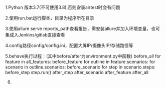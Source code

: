 1.Python 版本3.7(不可使用3.8),否则安装airtest时会有问题

2.使用run.bat运行脚本，目录为程序所在目录

3.使用allure serve reports_path查看报告，需安装allure并加入环境变量，也可集成入Jenkins/gitlab直接查看

4.config路径config/config.ini，配置大屏IP/摄像头IP/存储路径等

5.behave执行过程：(其中before/after为environment.py中函数)
before_all
for feature in all_features:
    before_feature
    for outline in feature.scenarios:
        for scenario in outline.scenarios:
            before_scenario
            for step in scenario.steps:
                before_step
                    step.run()
                after_step
            after_scenario
    after_feature
after_all

6.
